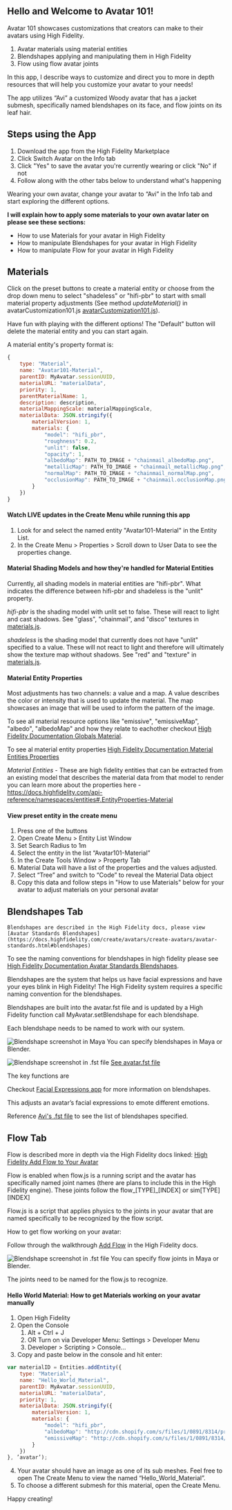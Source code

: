 ## Hello and Welcome to Avatar 101!

Avatar 101 showcases customizations that creators can make to their avatars using High Fidelity.

1. Avatar materials using material entities
2. Blendshapes applying and manipulating them in High Fidelity
3. Flow using flow avatar joints

In this app, I describe ways to customize and direct you to more in depth resources that will help you customize your avatar to your needs! 

The app utilizes “Avi” a customized Woody avatar that has a jacket submesh, specifically named blendshapes on its face, and flow joints on its leaf hair.

## Steps using the App

1. Download the app from the High Fidelity Marketplace
2. Click Switch Avatar on the Info tab
3. Click "Yes" to save the avatar you're currently wearing or click "No" if not
4. Follow along with the other tabs below to understand what's happening

Wearing your own avatar, change your avatar to “Avi” in the Info tab and start exploring the different options.

**I will explain how to apply some materials to your own avatar later on please see these sections:**
- How to use Materials for your avatar in High Fidelity
- How to manipulate Blendshapes for your avatar in High Fidelity 
- How to manipulate Flow for your avatar in High Fidelity

## Materials

Click on the preset buttons to create a material entity or choose from the drop down menu to select "shadeless" or "hifi-pbr" to start with small material property adjustments (See method *updateMaterial()* in avatarCustomization101.js [avatarCustomization101.js](appResources/appData/resources/avatarCustomization101.js)).

Have fun with playing with the different options! The "Default" button will delete the material entity and you can start again.

A material entity's property format is:

```Javascript
{
    type: "Material",
    name: "Avatar101-Material",
    parentID: MyAvatar.sessionUUID,
    materialURL: "materialData",
    priority: 1,
    parentMaterialName: 1,
    description: description,
    materialMappingScale: materialMappingScale,
    materialData: JSON.stringify({
        materialVersion: 1, 
        materials: {
            "model": "hifi_pbr",
            "roughness": 0.2,
            "unlit": false,
            "opacity": 1,
            "albedoMap": PATH_TO_IMAGE + "chainmail_albedoMap.png",
            "metallicMap": PATH_TO_IMAGE + "chainmail_metallicMap.png",
            "normalMap": PATH_TO_IMAGE + "chainmail_normalMap.png",
            "occlusionMap": PATH_TO_IMAGE + "chainmail.occlusionMap.png"
        }
    })
}
```

#### Watch LIVE updates in the Create Menu while running this app
1. Look for and select the named entity "Avatar101-Material" in the Entity List.
2. In the Create Menu > Properties > Scroll down to User Data to see the properties change.

#### Material Shading Models and how they're handled for Material Entities

Currently, all shading models in material entities are "hifi-pbr". What indicates the difference between hifi-pbr and shadeless is the "unlit" property.

*hifi-pbr* is the shading model with unlit set to false. These will react to light and cast shadows. See "glass", "chainmail", and "disco" textures in [materials.js](appResources/appData/resources/modules/materials.js).

*shadeless* is the shading model that currently does not have "unlit" specified to a value. These will not react to light and therefore will ultimately show the texture map without shadows. See "red" and "texture" in [materials.js](appResources/appData/resources/modules/materials.js).

#### Material Entity Properties

Most adjustments has two channels: a value and a map. A value describes the color or intensity that is used to update the material. The map showcases an image that will be used to inform the pattern of the image. 

To see all material resource options like "emissive", "emissiveMap", "albedo", "albedoMap" and how they relate to eachother checkout [High Fidelity Documentation Globals Material](https://docs.highfidelity.com/api-reference/globals#Material).

To see al material entity properties [High Fidelity Documentation Material Entities Properties](https://docs.highfidelity.com/api-reference/namespaces/entities#.EntityProperties-Material)

*Material Entities* - These are high fidelity entities that can be extracted from an existing model that describes the material data from that model to render you can learn more about the properties here - https://docs.highfidelity.com/api-reference/namespaces/entities#.EntityProperties-Material

#### View preset entity in the create menu
1. Press one of the buttons 
2. Open Create Menu > Entity List Window
3. Set Search Radius to 1m
4. Select the entity in the list “Avatar101-Material”
5. In the Create Tools Window > Property Tab 
6. Material Data will have a list of the properties and the values adjusted.
7. Select “Tree” and switch to “Code” to reveal the Material Data object
8. Copy this data and follow steps in "How to use Materials" below for your avatar to adjust materials on your personal avatar

## Blendshapes Tab
```
Blendshapes are described in the High Fidelity docs, please view [Avatar Standards Blendshapes](https://docs.highfidelity.com/create/avatars/create-avatars/avatar-standards.html#blendshapes)
```

To see the naming conventions for blendshapes in high fidelity please see [High Fidelity Documentation Avatar Standards Blendshapes](https://docs.highfidelity.com/create/avatars/create-avatars/avatar-standards.html#blendshapes).

Blendshapes are the system that helps us have facial expressions and have your eyes blink in High Fidelity! The High Fidelity system requires a specific naming convention for the blendshapes. 

Blendshapes are built into the avatar.fst file and is updated by a High Fidelity function call MyAvatar.setBlendshape for each blendshape.

Each blendshape needs to be named to work with our system.

![Blendshape screenshot in Maya](githubResources/blendshapes_maya.png)
You can specify blendshapes in Maya or Blender.

![Blendshape screenshot in .fst file](githubResources/blendshapes_fst_screenshot.png)
[See avatar.fst file](appResources/appData/resources/avatar/avatar.fst)

The key functions are 

Checkout [Facial Expressions app](https://raw.githubusercontent.com/highfidelity/hifi/3553f97776b3d3d51d9ac2c16f648ca15c165f81/scripts/developer/facialExpressions.js) for more information on blendshapes.

This adjusts an avatar’s facial expressions to emote different emotions.

Reference [Avi's .fst file](appResources/appData/resources/avatar/avatar.fst) to see the list of blendshapes specified.

## Flow Tab

Flow is described more in depth via the High Fidelity docs linked: [High Fidelity Add Flow to Your Avatar](https://docs.highfidelity.com/create/avatars/create-avatars/add-flow.html)

Flow is enabled when flow.js is a running script and the avatar has specifically named joint names (there are plans to include this in the High Fidelity engine). These joints follow the flow_[TYPE]_[INDEX] or sim[TYPE][INDEX]

Flow.js is a script that applies physics to the joints in your avatar that are named specifically to be recognized by the flow script.

How to get flow working on your avatar:

Follow through the walkthrough [Add Flow](https://docs.highfidelity.com/create/avatars/create-avatars/add-flow.html#flow-threads) in the High Fidelity docs.

![Blendshape screenshot in .fst file](githubResources/flowJoints.png)
You can specify flow joints in Maya or Blender.

The joints need to be named for the flow.js to recognize.

#### Hello World Material: How to get Materials working on your avatar manually

1. Open High Fidelity 
2. Open the Console
    1. Alt + Ctrl + J 
    2. OR Turn on via Developer Menu: Settings > Developer Menu 
    3. Developer > Scripting > Console... 
3. Copy and paste below in the console and hit enter:

```Javascript
var materialID = Entities.addEntity({
    type: "Material",
    name: "Hello_World_Material",
    parentID: MyAvatar.sessionUUID,
    materialURL: "materialData",
    priority: 1,
    materialData: JSON.stringify({
        materialVersion: 1,
        materials: {
            "model": "hifi_pbr",
            "albedoMap": "http://cdn.shopify.com/s/files/1/0891/8314/products/Troll_Face_Decal_4ccf767e2e2d9_grande.jpeg?v=1459053675",
            "emissiveMap": "http://cdn.shopify.com/s/files/1/0891/8314/products/Troll_Face_Decal_4ccf767e2e2d9_grande.jpeg?v=1459053675"
        }
    })
}, ’avatar’);
```

4. Your avatar should have an image as one of its sub meshes. Feel free to open The Create Menu to view the named “Hello_World_Material”.
5. To choose a different submesh for this material, open the Create Menu. 

Happy creating!